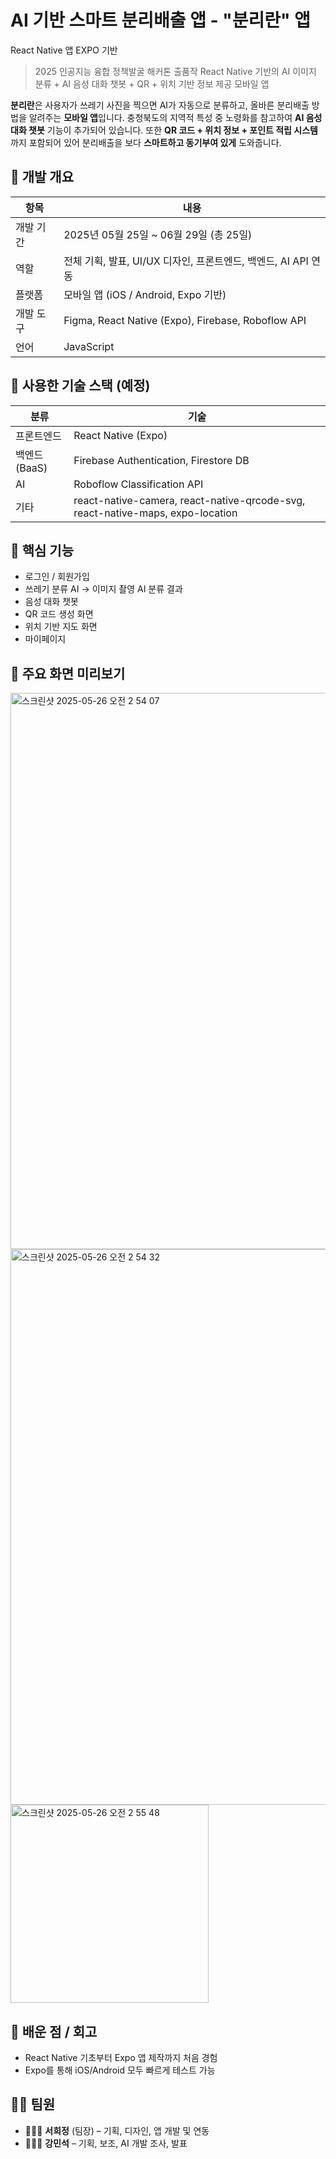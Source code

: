# AI 기반 스마트 분리배출 앱 - "분리란" 앱 
React Native 앱 EXPO 기반
> 2025 인공지능 융합 정책발굴 해커톤 출품작
> React Native 기반의 AI 이미지 분류 + AI 음성 대화 챗봇 + QR + 위치 기반 정보 제공 모바일 앱


**분리란**은 사용자가 쓰레기 사진을 찍으면
AI가 자동으로 분류하고, 올바른 분리배출 방법을 알려주는 **모바일 앱**입니다.
충청북도의 지역적 특성 중 노령화를 참고하여 **AI 음성 대화 챗봇** 기능이 추가되어 있습니다.
또한 **QR 코드 + 위치 정보 + 포인트 적립 시스템**까지 포함되어 있어
분리배출을 보다 **스마트하고 동기부여 있게** 도와줍니다.


## 🔧 개발 개요

| 항목 | 내용 |
| --- | --- |
| 개발 기간 | 2025년 05월 25일 ~ 06월 29일 (총 25일) |
| 역할 | 전체 기획, 발표, UI/UX 디자인, 프론트엔드, 백엔드, AI API 연동 |
| 플랫폼 | 모바일 앱 (iOS / Android, Expo 기반) |
| 개발 도구 | Figma, React Native (Expo), Firebase, Roboflow API |
| 언어 | JavaScript |


## 🧠 사용한 기술 스택 (예정)

| 분류 | 기술 |
| --- | --- |
| 프론트엔드 | React Native (Expo) |
| 백엔드 (BaaS) | Firebase Authentication, Firestore DB |
| AI | Roboflow Classification API |
| 기타 | react-native-camera, react-native-qrcode-svg, react-native-maps, expo-location |


## 🌟 핵심 기능

- 로그인 / 회원가입 
- 쓰레기 분류 AI -> 이미지 촬영 AI 분류 결과
- 음성 대화 챗봇
- QR 코드 생성 화면
- 위치 기반 지도 화면
- 마이페이지


## 📸 주요 화면 미리보기

<img width="890" alt="스크린샷 2025-05-26 오전 2 54 07" src="https://github.com/user-attachments/assets/5ec8cb19-ba1e-4bb6-8d5b-e9576d9c25e3" />
<img width="889" alt="스크린샷 2025-05-26 오전 2 54 32" src="https://github.com/user-attachments/assets/87e85cfe-56fb-40d9-b383-1bdbdb3ac746" />
<img width="317" alt="스크린샷 2025-05-26 오전 2 55 48" src="https://github.com/user-attachments/assets/7bf38f21-5fcb-4aae-b03f-2a8ed557f5e8" />



## 📑 배운 점 / 회고

- React Native 기초부터 Expo 앱 제작까지 처음 경험
- Expo를 통해 iOS/Android 모두 빠르게 테스트 가능

## 👩‍💻 팀원

- 👩🏻‍💻 **서희정** (팀장) – 기획, 디자인, 앱 개발 및 연동
- 🧑🏻‍💻 **강민석**  – 기획, 보조, AI 개발 조사, 발표
